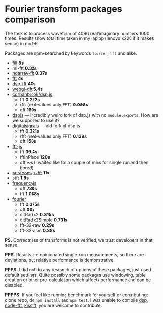 # Fourier transform packages comparison

The task is to process waveform of 4096 real/imaginary numbers 1000 times. Results show total time taken in my laptop (lenovo x220 if it makes sense) in node6.

Packages are npm-searched by keywords `fourier`, `fft` and alike.

* [fili](https://www.npmjs.com/package/fili) __8s__
* [ml-fft](https://www.npmjs.com/package/ml-fft) __0.32s__
* [ndarray-fft](https://www.npmjs.com/package/ndarray-fft) __0.37s__
* [fft](https://www.npmjs.com/package/fft) __4s__
* [dsp-fft](https://www.npmjs.com/package/dsp-fft) __40s__
* [webgl-dft](https://github.com/dfcreative/gl-fourier) __5.4s__
* [corbanbrook/dsp.js](https://github.com/corbanbrook/dsp.js)
	* fft __0.222s__
	* rfft (real-values only FFT) __0.098s__
	* dft __160s__
* [dspjs](https://www.npmjs.com/package/dspjs) — incredibly weird fork of dsp.js with no `module.exports`. How are we supposed to use it?
* [digitalsignals](https://www.npmjs.com/package/digitalsignals) — old fork of dsp.js
	* fft __0.321s__
	* rfft (real-values only FFT) __0.139s__
	* dft __150s__
* [fft-js](https://npmjs.org/package/fft-js)
	* fft __39.4s__
	* fftInPlace __120s__
	* dft ∞s (I waited like for a couple of mins for single run and then bored)
* [aureoom-js-fft](https://npmjs.org/package/aureoom-js-fft) __11s__
* [stft](https://npmjs.org/package/stft) __1.5s__
* [frequencyjs](https://npmjs.org/package/frequencyjs)
	* dft __730s__
	* fft __1.088s__
* [fourier](https://npmjs.org/package/fourier)
	* fft __0.375s__
	* dft __96s__
	* ditRadix2 __0.315s__
	* ditRadix2Simple __0.731s__
	* fft-32-raw __0.29s__
	* fft-32-asm __0.38s__

**PS.** Correctness of transforms is not verified, we trust developers in that sense.

**PPS.** Results are opinionated single-run measurements, so there are deviations, but relative performance is demonstrative.

**PPPS.** I did not do any research of options of these packages, just used default settings. Quite possibly some packages use windowing, table creation or other pre-calculation which affects performance and can be disabled.

**PPPPS.** If you feel like running benchmark for yourself or contributing: clone repo, do `npm install` and `npm test`. I was unable to compile [dsp](https://npmjs.org/package/dsp), [node-fft](https://npmjs.org/package/fft), [kissfft](https://npmjs.org/package/kissfft), you are welcome to contribute.